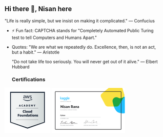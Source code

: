 ## Hi there 👋, Nisan here



"Life is really simple, but we insist on making it complicated." — Confucius
<!--
**NisanRana/NisanRana** is a ✨ _special_ ✨ repository because its `README.md` (this file) appears on your GitHub profile.

Here are some ideas to get you started:

- 🔭 I’m currently working on ...
- 🌱 I’m currently learning ...
- 👯 I’m looking to collaborate on ...
- 🤔 I’m looking for help with ...
- 💬 Ask me about ...
- 📫 How to reach me: ...
- 😄 Pronouns: ...

-->
- ⚡ Fun fact:
 CAPTCHA stands for "Completely Automated   Public Turing test to tell Computers and   Humans Apart."

- Quotes:
  "We are what we repeatedly do. Excellence, then, is not an act, but a habit." — Aristotle

  "Do not take life too seriously. You will never get out of it alive."
  — Elbert Hubbard
  
  ### Certifications
<p>
<img src="https://github.com/NisanRana/NisanRana/blob/main/aws-academy-graduate-aws-academy-cloud-foundations.png" alt="AWS Badge" width="150">
<img src="https://github.com/NisanRana/NisanRana/blob/main/Nisan%20Rana%20-%20Python-Certificate.png" alt="python certificate" width="240">
</p>
